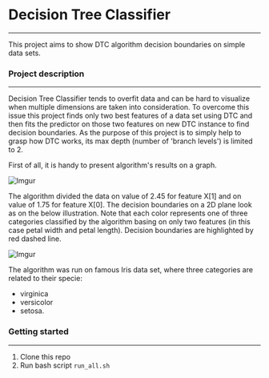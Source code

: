 # Decision Tree Classifier

---

This project aims to show DTC algorithm decision boundaries on simple data sets.

### Project description

---

Decision Tree Classifier tends to overfit data and can be hard to visualize when multiple dimensions are taken into consideration. To overcome this issue this project finds only two best features of a data set using DTC and then fits the predictor on those two features on new DTC instance to find decision boundaries. As the purpose of this project is to simply help to grasp how DTC works, its max depth (number of 'branch levels') is limited to 2.

First of all, it is handy to present algorithm's results on a graph.

![Imgur](https://i.imgur.com/12eKj43.png)

The algorithm divided the data on value of 2.45 for feature X[1] and on value of 1.75 for feature X[0].  The decision boundaries on a 2D plane look as on the below illustration. Note that each color represents one of three categories classified by the algorithm basing on only two features (in this case petal width and petal length). Decision boundaries are highlighted by red dashed line.

![Imgur](https://i.imgur.com/gH3Olns.png)

The algorithm was run on famous Iris data set, where three categories are related to their specie:
* virginica
* versicolor
* setosa.

### Getting started

---

1. Clone this repo
2. Run bash script `run_all.sh`
